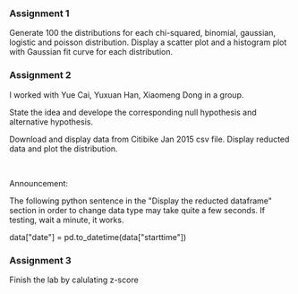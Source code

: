### Assignment 1
Generate 100 the distributions for each chi-squared, binomial, gaussian, logistic and poisson distribution. Display a scatter plot and a histogram plot with Gaussian fit curve for each distribution.

### Assignment 2
I worked with Yue Cai, Yuxuan Han, Xiaomeng Dong in a group.

State the idea and develope the corresponding null hypothesis and alternative hypothesis.

Download and display data from Citibike Jan 2015 csv file. Display reducted data and plot the distribution.<br />

<br />

Announcement: 

The following python sentence in the "Display the reducted dataframe" section in order to change data type may take quite a few seconds. If testing, wait a minute, it works.

data["date"] = pd.to_datetime(data["starttime"])

### Assignment 3
Finish the lab by calulating z-score
